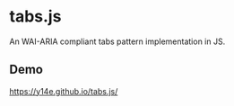 # tabs.js
An WAI-ARIA compliant tabs pattern implementation in JS.
## Demo
https://y14e.github.io/tabs.js/
